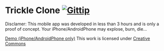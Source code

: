 Trickle Clone [![Gittip](http://badgr.co/gittip/fgribreau.png)](https://www.gittip.com/fgribreau/)
==========

Disclamer: This mobile app was developed in less than 3 hours and is only a proof of concept. Your iPhone/AndroidPhone may explose, burn, die...

[Demo (iPhone/AndroidPhone only)](http://fgribreau.com/trickle/)
This work is licensed under [Creative Commons](http://creativecommons.org/licenses/by-nc-sa/3.0/)
